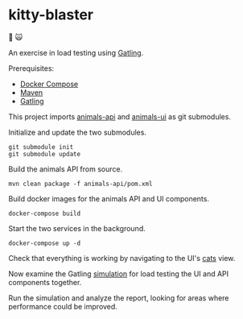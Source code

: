 # kitty-blaster

:gun: :scream_cat:

An exercise in load testing using [Gatling](https://gatling.io/).

Prerequisites:

- [Docker Compose](https://docs.docker.com/compose/install/)
- [Maven](https://maven.apache.org/install.html)
- [Gatling](https://gatling.io/docs/current/installation/#installation)

This project imports [animals-api](https://github.com/catapultcx/animals-api) and [animals-ui](https://github.com/catapultcx/animals-ui) as git submodules.

Initialize and update the two submodules.

```shell
git submodule init
git submodule update
```

Build the animals API from source.

```shell
mvn clean package -f animals-api/pom.xml
```

Build docker images for the animals API and UI components.

```shell
docker-compose build
```

Start the two services in the background.

```shell
docker-compose up -d
```

Check that everything is working by navigating to the UI's [cats](http://localhost:2997/cats) view.

Now examine the Gatling [simulation](./gatling-simulations/UI2APILoadTest.scala) for load testing the UI and API components together.

Run the simulation and analyze the report, looking for areas where performance could be improved.

